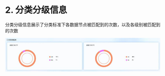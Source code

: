 # 2. 分类分级信息

分类分级信息展示了分类标准下各数据节点被匹配到的次数，以及各级别被匹配到的次数

![](/images/operation/dc/datassets/audsource.jpg)
